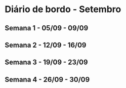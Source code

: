 # Diário de bordo - Setembro



## Semana 1 - 05/09 - 09/09



## Semana 2 - 12/09 - 16/09



## Semana 3 - 19/09 - 23/09



## Semana 4 - 26/09 - 30/09


